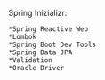 
Spring Inizializr:

    *Spring Reactive Web
    *Lombok
    *Spring Boot Dev Tools
    *Spring Data JPA
    *Validation
    *Oracle Driver
